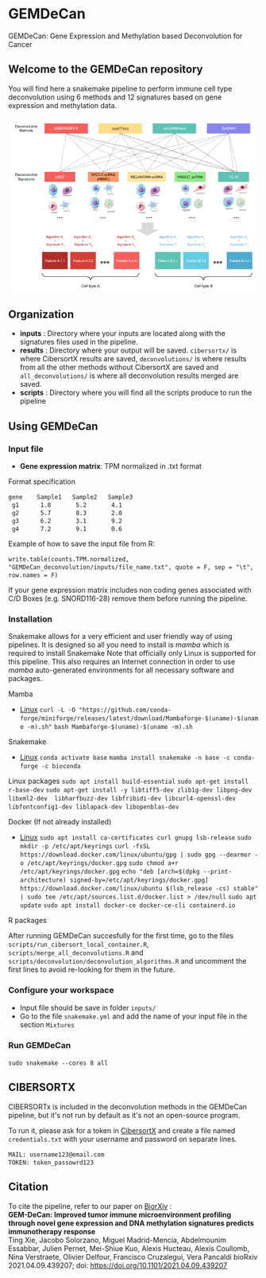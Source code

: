 # GEMDeCan
GEMDeCan: Gene Expression and Methylation based Deconvolution for Cancer 

## Welcome to the GEMDeCan repository  
You will find here a snakemake pipeline to perform immune cell type deconvolution using 6 methods and 12 signatures based on gene expression and methylation data.   

![](./assets/pipeline.png)

## Organization
 * **inputs** : Directory where your inputs are located along with the signatures files used in the pipeline.
 * **results** : Directory where your output will be saved. `cibersortx/` is where CibersortX results are saved, `deconvolutions/` is where results from all the other methods without CibersortX are saved and `all_deconvolutions/` is where all deconvolution results merged are saved.
 * **scripts** : Directory where you will find all the scripts produce to run the pipeline
   
## Using GEMDeCan

### Input file 

- **Gene expression matrix**: TPM normalized in .txt format

Format specification
```
gene    Sample1   Sample2   Sample3
 g1      1.8       5.2       4.1
 g2      5.7       8.3       2.0
 g3      6.2       3.1       9.2
 g4      7.2       9.1       0.6
```

Example of how to save the input file from R: 
```
write.table(counts.TPM.normalized, "GEMDeCan_deconvolution/inputs/file_name.txt", quote = F, sep = "\t", row.names = F)
```
If your gene expression matrix includes non coding genes associated with C/D Boxes (e.g. SNORD116-28) remove them before running the pipeline.

### Installation
Snakemake allows for a very efficient and user friendly way of using pipelines. It is designed so all you need to install is _mamba_ which is required to install Snakemake
Note that officially only Linux is supported for this pipeline. This also requires an Internet connection in order to use _mamba_ auto-generated environments for all necessary software and packages.

Mamba
* [Linux](https://github.com/mamba-org/mamba)
`curl -L -O "https://github.com/conda-forge/miniforge/releases/latest/download/Mambaforge-$(uname)-$(uname -m).sh"`
`bash Mambaforge-$(uname)-$(uname -m).sh`

Snakemake
* [Linux](https://snakemake.readthedocs.io/en/stable/getting_started/installation.html)
`conda activate base`
`mamba install snakemake -n base -c conda-forge -c bioconda`

Linux packages
` sudo apt install build-essential `
` sudo apt-get install r-base-dev `
` sudo apt-get install -y libtiff5-dev zlib1g-dev libpng-dev libxml2-dev  libharfbuzz-dev libfribidi-dev libcurl4-openssl-dev libfontconfig1-dev liblapack-dev libopenblas-dev `

Docker (If not already installed)
* [Linux](https://kinsta.com/blog/install-docker-ubuntu/#installing-docker-desktop-on-ubuntu)
` sudo apt install ca-certificates curl gnupg lsb-release `
` sudo mkdir -p /etc/apt/keyrings `
` curl -fsSL https://download.docker.com/linux/ubuntu/gpg | sudo gpg --dearmor -o /etc/apt/keyrings/docker.gpg `
` sudo chmod a+r /etc/apt/keyrings/docker.gpg `
` echo "deb [arch=$(dpkg --print-architecture) signed-by=/etc/apt/keyrings/docker.gpg] https://download.docker.com/linux/ubuntu $(lsb_release -cs) stable" | sudo tee /etc/apt/sources.list.d/docker.list > /dev/null `
` sudo apt update `
` sudo apt install docker-ce docker-ce-cli containerd.io `

R packages 

After running GEMDeCan succesfully for the first time, go to the files `scripts/run_cibersort_local_container.R`, `scripts/merge_all_deconvolutions.R` and `scripts/deconvolution/deconvolution_algorithms.R` and uncomment the first lines to avoid re-looking for them in the future.

### Configure your workspace
- Input file should be save in folder `inputs/`
- Go to the file `snakemake.yml` and add the name of your input file in the section `Mixtures`

### Run GEMDeCan
`sudo snakemake --cores 8 all`

## CIBERSORTX
CIBERSORTx is included in the deconvolution methods in the GEMDeCan pipeline, but it's not run by default as it's not an open-source program. 

To run it, please ask for a token in [CibersortX](https://cibersortx.stanford.edu/register.php) and create a file named `credentials.txt` with your username and password on separate lines. 

```{r}
MAIL: username123@email.com
TOKEN: token_passowrd123
```

## Citation 
To cite the pipeline, refer to our paper on [BiorXiv](https://www.biorxiv.org/content/10.1101/2021.04.09.439207v2) :  
**GEM-DeCan: Improved tumor immune microenvironment profiling through novel gene expression and DNA methylation signatures predicts immunotherapy response**  
Ting Xie, Jacobo Solorzano, Miguel Madrid-Mencía, Abdelmounim Essabbar, Julien Pernet, Mei-Shiue Kuo, Alexis Hucteau, Alexis Coullomb, Nina Verstraete, Olivier Delfour, Francisco Cruzalegui,  Vera Pancaldi 
bioRxiv 2021.04.09.439207; doi: https://doi.org/10.1101/2021.04.09.439207

